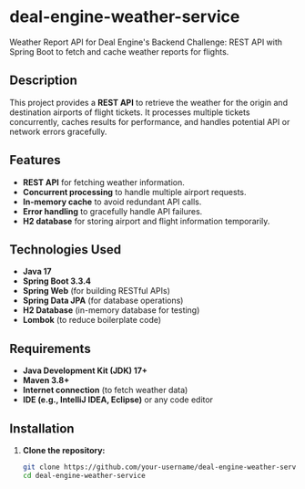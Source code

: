 # deal-engine-weather-service
Weather Report API for Deal Engine's Backend Challenge: REST API with Spring Boot to fetch and cache weather reports for flights.

## Description
This project provides a **REST API** to retrieve the weather for the origin and destination airports of flight tickets. It processes multiple tickets concurrently, caches results for performance, and handles potential API or network errors gracefully.

## Features
- **REST API** for fetching weather information.
- **Concurrent processing** to handle multiple airport requests.
- **In-memory cache** to avoid redundant API calls.
- **Error handling** to gracefully handle API failures.
- **H2 database** for storing airport and flight information temporarily.

## Technologies Used
- **Java 17**
- **Spring Boot 3.3.4**
- **Spring Web** (for building RESTful APIs)
- **Spring Data JPA** (for database operations)
- **H2 Database** (in-memory database for testing)
- **Lombok** (to reduce boilerplate code)

## Requirements
- **Java Development Kit (JDK) 17+**
- **Maven 3.8+**
- **Internet connection** (to fetch weather data)
- **IDE (e.g., IntelliJ IDEA, Eclipse)** or any code editor

## Installation
1. **Clone the repository:**
   ```bash
   git clone https://github.com/your-username/deal-engine-weather-service.git
   cd deal-engine-weather-service
